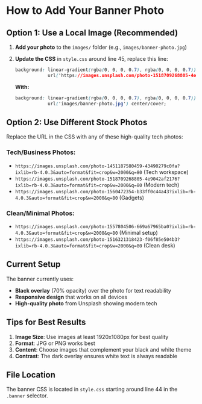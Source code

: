 # How to Add Your Banner Photo

## Option 1: Use a Local Image (Recommended)

1. **Add your photo** to the `images/` folder (e.g., `images/banner-photo.jpg`)

2. **Update the CSS** in `style.css` around line 45, replace this line:
   ```css
   background: linear-gradient(rgba(0, 0, 0, 0.7), rgba(0, 0, 0, 0.7)), 
               url('https://images.unsplash.com/photo-1518709268805-4e9042af2176?ixlib=rb-4.0.3&auto=format&fit=crop&w=2000&q=80') center/cover;
   ```
   
   **With:**
   ```css
   background: linear-gradient(rgba(0, 0, 0, 0.7), rgba(0, 0, 0, 0.7)), 
               url('images/banner-photo.jpg') center/cover;
   ```

## Option 2: Use Different Stock Photos

Replace the URL in the CSS with any of these high-quality tech photos:

### Tech/Business Photos:
- `https://images.unsplash.com/photo-1451187580459-43490279c0fa?ixlib=rb-4.0.3&auto=format&fit=crop&w=2000&q=80` (Tech workspace)
- `https://images.unsplash.com/photo-1518709268805-4e9042af2176?ixlib=rb-4.0.3&auto=format&fit=crop&w=2000&q=80` (Modern tech)
- `https://images.unsplash.com/photo-1560472354-b33ff0c44a43?ixlib=rb-4.0.3&auto=format&fit=crop&w=2000&q=80` (Gadgets)

### Clean/Minimal Photos:
- `https://images.unsplash.com/photo-1557804506-669a67965ba0?ixlib=rb-4.0.3&auto=format&fit=crop&w=2000&q=80` (Minimal setup)
- `https://images.unsplash.com/photo-1516321318423-f06f85e504b3?ixlib=rb-4.0.3&auto=format&fit=crop&w=2000&q=80` (Clean desk)

## Current Setup

The banner currently uses:
- **Black overlay** (70% opacity) over the photo for text readability
- **Responsive design** that works on all devices
- **High-quality photo** from Unsplash showing modern tech

## Tips for Best Results

1. **Image Size**: Use images at least 1920x1080px for best quality
2. **Format**: JPG or PNG works best
3. **Content**: Choose images that complement your black and white theme
4. **Contrast**: The dark overlay ensures white text is always readable

## File Location

The banner CSS is located in `style.css` starting around line 44 in the `.banner` selector.
